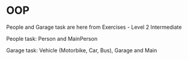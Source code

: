 # OOP

People and Garage task are here from Exercises - Level 2 Intermediate

People task: Person and MainPerson

Garage task: Vehicle (Motorbike, Car, Bus), Garage and Main
